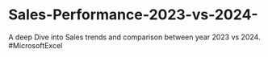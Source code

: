 # Sales-Performance-2023-vs-2024-
A deep Dive into Sales trends and comparison between year 2023 vs 2024. #MicrosoftExcel
